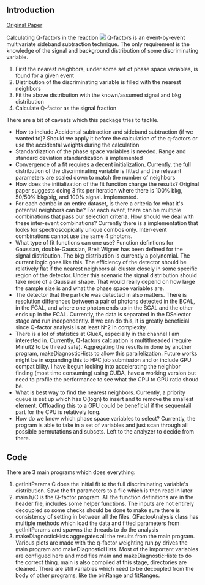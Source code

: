 ## Introduction
[Original Paper](https://arxiv.org/pdf/0809.2548.pdf)

Calculating Q-factors in the reaction <img src="https://render.githubusercontent.com/render/math?math=\gamma p\rightarrow\pi^0\eta p \rightarrow 4\gamma p">
Q-factors is an event-by-event multivariate sideband subtraction technique. The only requirement is the knowledge of the signal and background distribution of some discriminating variable. 
1. First the nearest neighbors, under some set of phase space variables, is found for a given event
2. Distribution of the discriminating variable is filled with the nearest neighbors
3. Fit the above distribution with the known/assumed signal and bkg distribution
4. Calculate Q-factor as the signal fraction

There are a bit of caveats which this package tries to tackle. 
- How to include Accidental subtraction and sideband subtraction (if we wanted to)? Should we apply it before the calculation of the q-factors or use the accidental weights during the calculation
- Standardization of the phase space variables is needed. Range and standard deviation standardization is implemented
- Convergence of a fit requires a decent initialization. Currently, the full distribution of the discriminating variable is fitted and the relevant parameters are scaled down to match the number of neighbors
- How does the initialization of the fit function change the results? Original paper suggests doing 3 fits per iteration where there is 100% bkg, 50/50% bkg/sig, and 100% signal. Implemented.
- For each combo in an entire dataset, is there a criteria for what it's potential neighbors can be? For each event, there can be multiple combinations that pass our selection criteria. How should we deal with these inter-event combinations? Currently there is a implementation that looks for spectroscopically unique combos only. Inter-event combinations cannot use the same 4 photons.
- What type of fit functions can one use? Function defintions for Gaussian, double-Gaussian, Breit Wigner has been defined for the signal distribution. The bkg distribution is currently a polynomial. The current logic goes like this. The efficiency of the detector should be relatively flat if the nearest neighbors all cluster closely in some specific region of the detector. Under this scenario the signal distribution should take more of a Gaussian shape. That would really depend on how large the sample size is and what the phase space variables are.
- The detector that the particle was detected in also matters. There is resolution differences between a pair of photons detected in the BCAL, in the FCAL, and where one photon ends up in the BCAL and the other ends up in the FCAL. Currently, the data is separated in the DSelector stage and run independently. If we can do this, it is greatly beneficial since Q-factor analysis is at least N^2 in complexity.
- There is a lot of statistics at GlueX, especially in the channel I am interested in. Currently, Q-factors calcuation is multithreaded (require Minuit2 to be thread safe). Aggregating the results in done by another program, makeDiagnosticHists to allow this parallelization. Future works might be in expanding this to HPC job submission and or include GPU compatibiilty. I have begun looking into accelerating the neighbor finding (most time consuming) using CUDA, have a working version but need to profile the performance to see what the CPU to GPU ratio shoud be. 
- What is best way to find the nearest neighbors. Currently, a priority queue is set up which has O(logn) to insert and to remove the smallest element. Offloading this to a GPU could be beneficial if the sequentail part for the CPU is relatively long.
- How do we know which phase space variables to select? Currently, the program is able to take in a set of variables and just scan through all possible permutations and subsets. Left to the analyzer to decide from there.


## Code
There are 3 main programs which does everything:
1. getInitParams.C does the initial fit to the full discriminating variable's distribution. Save the fit parameters to a file which is then read in later
2. main.h/C is the Q-factor program. All the function definitions are in the header file, includes some helper functions. The inputs are not entirely decoupled so some checks should be done to make sure there is consistency of setting in between all the files. QFactorAnalysis class has multiple methods which load the data and fitted parameters from getInitParams and spawns the threads to do the analysis
3. makeDiagnosticHists aggregates all the results from the main program. Various plots are made with the q-factor weighting
run.py drives the main program and makeDiagnosticHists. Most of the important variables are configued here and modifies main and makeDiagnosticHiste to do the correct thing. main is also compiled at this stage, directories are cleaned. There are still variables which need to be decoupled from the body of other programs, like the binRange and fitRanges. 

